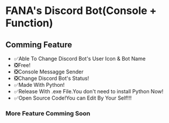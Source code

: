 
# FANA's Discord Bot(Console + Function)




## Comming Feature
- ✅Able To Change Discord Bot's User Icon & Bot Name
- ❎Free!
- ❎Console Messagge Sender
- ❎Change Discord Bot's Status!
- ✅Made With Python!
- ✅Release With .exe File.You don't need to install Python Now!
- ✅Open Source Code!You can Edit By Your Self!!!
### More Feature Comming Soon
